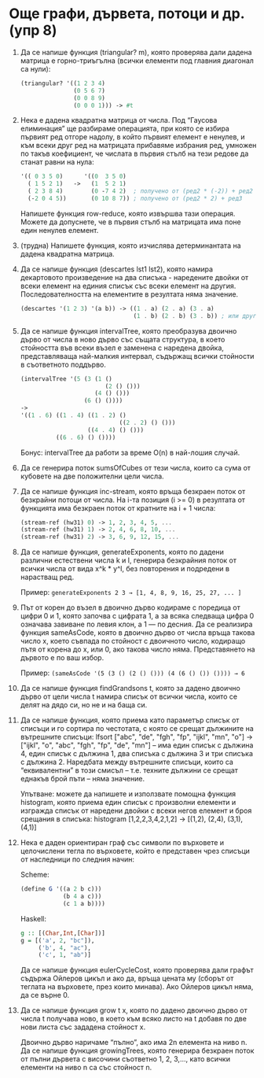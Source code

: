 # Още графи, дървета, потоци и др. (упр 8)

1. Да се напише функция (triangular? m), която проверява дали дадена матрица е горно-триъгълна (всички елементи под главния диагонал са нули):
   ```scheme
   (triangular? '((1 2 3 4)
                  (0 5 6 7)
                  (0 0 8 9)
                  (0 0 0 1))) -> #t
   ```

1. Нека е дадена квадратна матрица от числа. Под “Гаусова елиминация” ще разбираме операцията, при която се избира първият ред отгоре надолу, в който първият елемент е ненулев, и към всеки друг ред на матрицата прибавяме избрания ред, умножен по такъв коефициент, че числата в първия стълб на тези редове да станат равни на нула:
   ```scheme
   '(( 0 3 5 0)      '((0  3 5 0)
     ( 1 5 2 1)   ->   (1  5 2 1)
     ( 2 3 8 4)        (0 -7 4 2)  ; получено от (ред2 * (-2)) + ред2
     (-2 0 4 5))       (0 10 8 7)) ; получено от (ред2 * 2) + ред3
   ```
   Напишете функция row-reduce, която извършва тази операция. Можете да допуснете, че в първия стълб на матрицата има поне един ненулев елемент.

1. (трудна) Напишете функция, която изчислява детерминантата на дадена квадратна матрица.

1.  Да се напише функция (descartes lst1 lst2), която намира декартовото произведение на два списъка - наредените двойки от всеки елемент на единия списък със всеки елемент на другия. Последователността на елементите в резултата няма значение.
    ```scheme
    (descartes '(1 2 3) '(a b)) -> ((1 . a) (2 . a) (3 . a)
                                    (1 . b) (2 . b) (3 . b)) ; или друга тяхна пермутация
    ```

1. Да се напише функция intervalTree, която преобразува двоично дърво от числа в ново дърво със същата структура, в което стойността във всеки възел е заменена с наредена двойка, представляваща най-малкия интервал, съдържащ всички стойности в съответното поддърво.
   ```scheme
   (intervalTree '(5 (3 (1 ()
                           (2 () ()))
                        (4 () ()))
                     (6 () ())))
   ->
   '((1 . 6) ((1 . 4) ((1 . 2) ()
                               ((2 . 2) () ()))
                      ((4 . 4) () ()))
             ((6 . 6) () ())))
   ```

   Бонус: intervalTree да работи за време O(n) в най-лошия случай.

1. Да се генерира поток sumsOfCubes от тези числа, които са сума от кубовете на две положителни цели числа.

1. Да се напише функция inc-stream, която връща безкраен поток от безкрайни потоци от числа. На i-та позиция (i >= 0) в резултата от функцията има безкраен поток от кратните на i + 1 числа:
   ```scheme
   (stream-ref (hw31) 0) -> 1, 2, 3, 4, 5, ...
   (stream-ref (hw31) 1) -> 2, 4, 6, 8, 10, ...
   (stream-ref (hw31) 2) -> 3, 6, 9, 12, 15, ...
   ```
1. Да се напише функция, generateExponents, която по дадени различни естествени числа k и l, генерира безкрайния поток от всички числа от вида x^k * y^l, без повторения и подредени в нарастващ ред.

   Пример: `generateExponents 2 3 → [1, 4, 8, 9, 16, 25, 27, ... ]`

1. Път от корен до възел в двоично дърво кодираме с поредица от цифри 0 и 1, която започва с цифрата 1, а за всяка следваща цифра 0 означава завиване по левия клон, а 1 — по десния. Да се реализира функция sameAsCode, която в двоично дърво от числа връща такова число x, което съвпада по стойност с двоичното число, кодиращо пътя от корена до x, или 0, ако такова число няма. Представянето на дървото е по ваш избор.

   Пример: `(sameAsCode '(5 (3 () (2 () ())) (4 (6 () ()) ()))) → 6`

1. Да се напише функция findGrandsons t, която за дадено двоично дърво от цели числа t намира списък от всички числа, които се делят на дядо си, но не и на баща си.

1. Да се напише функция, която приема като параметър списък от списъци и го сортира по честотата, с която се срещат дължините на вътрешните списъци: lfsort ["abc", "de", "fgh", "fp", "ijkl", "mn", "o"] → ["ijkl", "o", "abc", "fgh", "fp", "de", "mn"] – има един списък с дължина 4, един списък с дължина 1, два списъка с дължина 3 и три списъка с дължина 2. Наредбата между вътрешните списъци, които са “еквивалентни” в този смисъл – т.е.  техните дължини се срещат еднакъв брой пъти – няма значение.

   Упътване: можете да напишете и използвате помощна функция histogram, която приема един списък с произволни елементи и изгражда списък от наредени двойки с всеки негов елемент и броя срещания в списъка: histogram [1,2,2,3,4,2,1,2] → [(1,2), (2,4), (3,1), (4,1)]

1. Нека  е  даден  ориентиран  граф  със символи  по  върховете  и  целочислени  тегла  по  върховете,  който  е представен чрез списъци от наследници по следния начин:

   Scheme:
   ```scheme
   (define G '((a 2 b c)))
               (b 4 a c)))
               (c 1 a b))))
   ```
   Haskell:
   ```hs
   g :: [(Char,Int,[Char])]
   g = [('a', 2, "bc"]),
        ('b', 4, "ac"),
        ('c', 1, "ab")]
   ```
   Да се напише функция  eulerCycleCost, която проверява дали графът съдържа Ойлеров цикъл и ако да, връща цената му (сборът от теглата на върховете, през които минава). Ако Ойлеров цикъл няма, да се върне 0.

1. Да се напише функция  grow t x, която по дадено двоично дърво от числа t получава ново, в което към всяко листо на t добавя по две нови листа със зададена стойност x.

   Двоично дърво наричаме “пълно”, ако има 2n елемента на ниво n. Да се напише функция  growingTrees, която генерира безкраен поток от пълни дървета с височини съответно 1, 2, 3,..., като всички елементи на ниво n са със стойност n.
